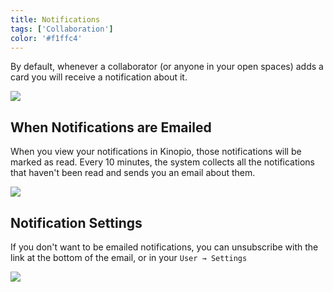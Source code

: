 ```yaml
---
title: Notifications
tags: ['Collaboration']
color: '#f1ffc4'
---
```


By default, whenever a collaborator (or anyone in your open spaces) adds a card you will receive a notification about it.

![](https://kinopio-updates.us-east-1.linodeobjects.com/notifications-dialog.png)

## When Notifications are Emailed

When you view your notifications in Kinopio, those notifications will be marked as read. Every 10 minutes, the system collects all the notifications that haven't been read and sends you an email about them.


<img src="https://kinopio-updates.us-east-1.linodeobjects.com/notifications-email.png" class="no-shadow"/>

## Notification Settings

If you don't want to be emailed notifications, you can unsubscribe with the link at the bottom of the email, or in your `User → Settings`

![](https://kinopio-updates.us-east-1.linodeobjects.com/notifications-settings.png)